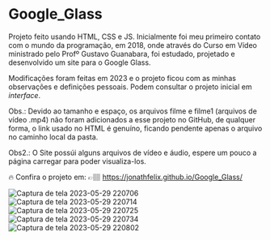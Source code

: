 # Google_Glass

Projeto feito usando HTML, CSS e JS.
Inicialmente foi meu primeiro contato com o mundo da programação, em 2018, onde através do Curso em Vídeo ministrado pelo Profº Gustavo Guanabara,
foi estudado, projetado e desenvolvido um site para o Google Glass.

Modificações foram feitas em 2023 e o projeto ficou com as minhas observações e definições pessoais.
Podem consultar o projeto inicial em <i>interface</i>.

Obs.: Devido ao tamanho e espaço, os arquivos filme e filme1 (arquivos de vídeo .mp4) não foram adicionados a esse projeto no GitHub,
de qualquer forma, o link usado no HTML é genuíno, ficando pendente apenas o arquivo no caminho local da pasta.

Obs2.: O Site possúi alguns arquivos de vídeo e áudio, espere um pouco a página carregar para poder visualiza-los.

🔥 Confira o projeto em: 👉🏽 https://jonathfelix.github.io/Google_Glass/

![Captura de tela 2023-05-29 220706](https://github.com/JonaThFelix/Google_Glass/assets/123984244/16095308-5a7a-4fb6-9d57-ee6e1ce4b2bb)
![Captura de tela 2023-05-29 220714](https://github.com/JonaThFelix/Google_Glass/assets/123984244/b9e16c5f-6649-4eef-b900-3d7bcc793bc0)
![Captura de tela 2023-05-29 220725](https://github.com/JonaThFelix/Google_Glass/assets/123984244/926c492c-799b-4982-99ae-b6144f38b6b5)
![Captura de tela 2023-05-29 220734](https://github.com/JonaThFelix/Google_Glass/assets/123984244/f457844f-07db-4465-bbb7-0b72fd3e0987)
![Captura de tela 2023-05-29 220802](https://github.com/JonaThFelix/Google_Glass/assets/123984244/b74bdb9e-d7ee-49a7-a923-3579294f9863)



